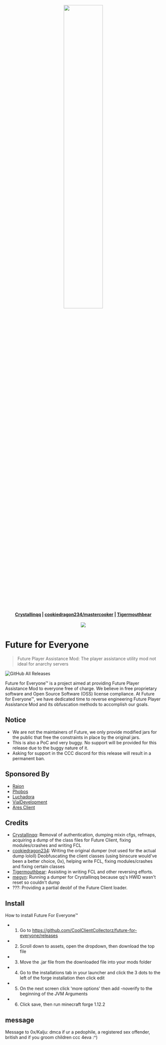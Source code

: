 <p align="center">
 <img src ="https://avatars3.githubusercontent.com/u/64219326" width="50%" height="50%"/>
 <br>
 <b>
  <a href="https://github.com/Crystallinqq">Crystallinqq</a> |
  <a href="https://github.com/x4e">cookiedragon234/mastercooker</a> |
  <a href="https://github.com/Tigermouthbear">Tigermouthbear</a>
 </b>
 <br><br>
 <a href="https://discord.gg/suCY7Dg"><img src="https://discordapp.com/api/guilds/699035590179553341/widget.png?style=banner3"/></a>
</p>

# Future for Everyone

> Future Player Assistance Mod: The player assistance utility mod not ideal for anarchy servers

![GitHub All Releases](https://img.shields.io/github/downloads/coolclientcollectorz/future-for-everyone/total)

Future for Everyone™ is a project aimed at providing Future Player Assistance Mod to everyone free of charge. We believe in free proprietary
software and Open Source Software (OSS) license compliance. At Future for Everyone™, we have dedicated time to reverse engineering Future
Player Assistance Mod and its obfuscation methods to accomplish our goals.

## Notice

- We are not the maintainers of Future, we only provide modified jars for the public that free the constraints in place by the original jars.
- This is also a PoC and very buggy. No support will be provided for this release due to the buggy nature of it.
- Asking for support in the CCC discord for this release will result in a permanent ban.

## Sponsored By

 - [Raion](https://raionclient.com/)
 - [Phobos](https://discord.gg/A5hS9DQ)
 - [Luchadora](https://github.com/cookiedragon234/Luchadora)
 - [VialDevelopment](https://github.com/vialdevelopment)
 - [Ares Client](https://aresclient.org/)

 ## Credits
 
 - [Crystallinqq](https://github.com/Crystallinqq): Removal of authentication, dumping mixin cfgs, refmaps, acquiring a dump of the class files for Future Client, fixing modules/crashes and writing FCL
 - [cookiedragon234](https://github.com/cookiedragon234): Writing the original dumper (not used for the actual dump lololl) Deobfuscating the client classes (using binscure would've been a better choice, 0x), helping write FCL, fixing modules/crashes and fixing certain classes
 - [Tigermouthbear](https://github.com/Tigermouthbear): Assisting in writing FCL and other reversing efforts.
 - [megyn](https://github.com/megyn-on-top): Running a dumper for Crystallinqq because qq's HWID wasn't reset so couldn't dump
 - ???: Providing a partial deobf of the Future Client loader.
 ## Install
 How to install Future For Everyone™
- 1. Go to https://github.com/CoolClientCollectorz/future-for-everyone/releases
- 2. Scroll down to assets, open the dropdown, then download the top file
- 3. Move the .jar file from the downloaded file into your mods folder
- 4. Go to the installations tab in your launcher and click the 3 dots to the left of the forge installation then click edit
- 5. On the next screen click 'more options' then add -noverify to the beginning of the JVM Arguments
- 6. Click save, then run minecraft forge 1.12.2
 ## message
Message to 0x/Kalju: dmca if ur a pedophile, a registered sex offender, british and if you groom children
ccc 4eva :^)
